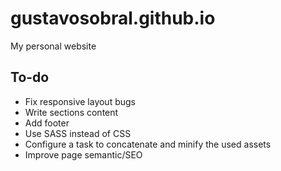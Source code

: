 # gustavosobral.github.io
My personal website

## To-do

* Fix responsive layout bugs
* Write sections content
* Add footer
* Use SASS instead of CSS
* Configure a task to concatenate and minify the used assets
* Improve page semantic/SEO
